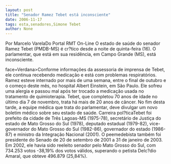 ```yaml
---
layout: post
title: "Senador Ramez Tebet está inconsciente"
date: 2006-11-17
tags: esta,senadores,Simone Tebet
author: None
---
```


Por Marcelo VarelaDo Portal RMT On-Line 
O estado de saúde do senador Ramez Tebet (PMDB-MS) é cr?tico desde a noite de quinta-feira (16). O parlamentar, que está em sua residência, em Campo Grande (MS), está inconsciente. 

 face=Verdana>Conforme informações da assessoria de imprensa de Tebet, ele continua recebendo&nbsp;medicação e está com problemas respiratórios. Ramez esteve internado por mais de uma semana, entre o final de outubro e o começo deste mês, no hospital Albert Einstein, em São Paulo. 
Ele sofreu uma alergia e passou mal após ter trocado a medicação usada no tratamento de quimioterapia. Tebet, que completou 70 anos de idade no último dia 7 de novembro, trata há mais de 20 anos de câncer. 
No fim desta tarde, a equipe médica que trata do parlamentar, deve divulgar um novo boletim médico sobre seu estado de saúde. 
Carreira pol?ticaTebet foi prefeito da cidade de Três Lagoas-MS (1975-78), secretário de Justiça do estado de Mato Grosso do Sul&nbsp;(1978),&nbsp;deputado estadual (1979-82),&nbsp;vice-governador do Mato Grosso do Sul (1982-86),&nbsp;governador do estado (1986-87) e&nbsp;ministro da Integração Nacional (2001).
O peemedebista também foi presidente do Senado de 20 de setembro de 2001 a 31 de janeiro de 2003. Em 2002, ele havia sido reeleito senador pelo Mato Grosso do Sul, com 734.253 votos -38,19% dos votos válidos, superando o petista Delc?dio Amaral, que obteve 496.879 (25,84%). 